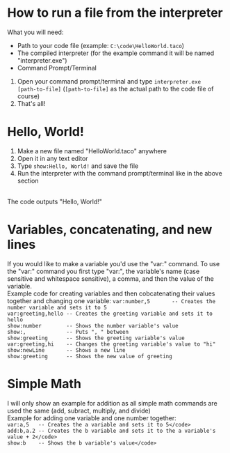 # How to run a file from the interpreter
What you will need:
- Path to your code file (example: <code>C:\code\HelloWorld.taco</code>)
- The compiled interpreter (for the example command it will be named "interpreter.exe")
- Command Prompt/Terminal

1. Open your command prompt/terminal and type <code>interpreter.exe [path-to-file]</code> (<code>[path-to-file]</code> as the actual path to the code file of course)
2. That's all!

# Hello, World!
1. Make a new file named "HelloWorld.taco" anywhere
2. Open it in any text editor
3. Type <code>show:Hello, World!</code> and save the file
4. Run the interpreter with the command prompt/terminal like in the above section
<br>
The code outputs "Hello, World!"

# Variables, concatenating, and new lines
If you would like to make a variable you'd use the "var:" command.
To use the "var:" command you first type "var:", the variable's name (case sensitive and whitespace sensitive), a comma, and then the value of the variable.
<br>
Example code for creating variables and then cobcatenating their values together and changing one variable:
```var:number,5       -- Creates the number variable and sets it to 5```
<br>
```var:greeting,hello -- Creates the greeting variable and sets it to hello```
<br>
```show:number        -- Shows the number variable's value```
<br>
```show:,             -- Puts ", " between```
<br>
```show:greeting      -- Shows the greeting variable's value```
<br>
```var:greeting,hi    -- Changes the greeting variable's value to "hi"```
<br>
```show:newLine       -- Shows a new line```
<br>
```show:greeting      -- Shows the new value of greeting```

# Simple Math
I will only show an example for addition as all simple math commands are used the same (add, subract, multiply, and divide)
<br>
Example for adding one variable and one number together:
<br>
```var:a,5   -- Creates the a variable and sets it to 5</code>```
<br>
```add:b,a.2 -- Creates the b variable and sets it to the a variable's value + 2</code>```
<br>
```show:b    -- Shows the b variable's value</code>```
